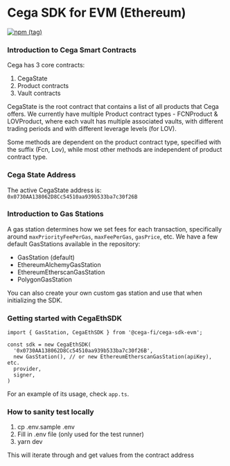 Cega SDK for EVM (Ethereum)
===========================

[![npm (tag)](https://img.shields.io/npm/v/@cega-fi/cega-sdk-evm)](https://www.npmjs.com/package/@cega-fi/cega-sdk-evm)

### Introduction to Cega Smart Contracts

Cega has 3 core contracts:

1. CegaState
2. Product contracts
3. Vault contracts

CegaState is the root contract that contains a list of all products that Cega offers. We currently have multiple Product contract types - FCNProduct & LOVProduct, where each vault has multiple associated vaults, with different trading periods and with different leverage levels (for LOV).

Some methods are dependent on the product contract type, specified with the suffix (Fcn, Lov), while most other methods are independent of product contract type.

### Cega State Address

The active CegaState address is: `0x0730AA138062D8Cc54510aa939b533ba7c30f26B`

### Introduction to Gas Stations

A gas station determines how we set fees for each transaction, specifically around `maxPriorityFeePerGas`, `maxFeePerGas`, `gasPrice`, etc. We have a few default GasStations available in the repository:
- GasStation (default)
- EthereumAlchemyGasStation
- EthereumEtherscanGasStation
- PolygonGasStation

You can also create your own custom gas station and use that when initializing the SDK.

### Getting started with CegaEthSDK

```tsx
import { GasStation, CegaEthSDK } from '@cega-fi/cega-sdk-evm';

const sdk = new CegaEthSDK(
  '0x0730AA138062D8Cc54510aa939b533ba7c30f26B',
  new GasStation(), // or new EthereumEtherscanGasStation(apiKey), etc.
  provider,
  signer,
)
```

For an example of its usage, check `app.ts`.


### How to sanity test locally
1. cp .env.sample .env
2. Fill in .env file (only used for the test runner)
3. yarn dev

This will iterate through and get values from the contract address
